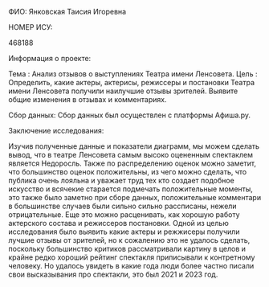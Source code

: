  ФИО:
Янковская Таисия Игоревна

НОМЕР ИСУ:

468188

Информация о проекте:

Тема : Анализ отзывов о выступлениях Театра имени Ленсовета.
Цель : Определить, какие актеры, актерисы, режиссеры и постановки Театра имени Ленсовета получили наилучшие отзывы зрителей. Выявите общие изменения в отзывах и комментариях.

Сбор данных:
Сбор данных был осуществлен с платформы Афиша.ру.

Заключение исследования:

Изучив полученные данные и показатели диаграмм, мы можем сделать вывод, что в театре Ленсовета самым высоко оцененным спектаклем является Недоросль.
Также по распределению оценок можно заметит, что большинство оценок положительны, из чего можно сделать, что публика очень лояльна и уважает труд тех кто создает подобное искусство и всячекие старается подмечать положительные моменты, это также было заметно при сборе данных, положительные комментари в большинстве случаев были сильно сильно рассписаны, нежели отрицательные. Еще это можно расценивать, как хорошую работу актерского состава и режиссеров постановки. 
Одной из целью исследования было выявить какие актеры и режжисеры получили лучшие отзывы от зрителей, но к сожалению это не удалось сделать, поскольку большинство критиков
рассматривали картину в целов и крайне редко хороший рейтинг спектакля приписывали к контретному человеку. Но удалось увидеть в какие года люди более частно писали свои высказывания про спектакли, это был 2021 и 2023 год.
